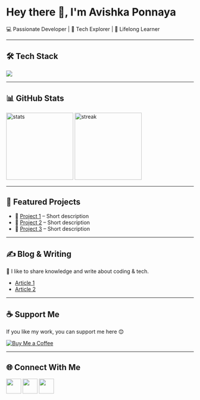 # Hey there 👋, I'm Avishka Ponnaya 

💻 Passionate Developer | 🚀 Tech Explorer | 🌱 Lifelong Learner  

---

## 🛠️ Tech Stack  
<p>
  <img src="https://skillicons.dev/icons?i=html,css,js,react,nodejs,express,mongodb,java,python,git,github,docker,vscode" />
</p>

---

## 📊 GitHub Stats  
<p>
  <img src="https://github-readme-stats.vercel.app/api?username=YourUserName&show_icons=true&theme=tokyonight" alt="stats" height="180"/>
  <img src="https://github-readme-streak-stats.herokuapp.com/?user=YourUserName&theme=tokyonight" alt="streak" height="180"/>
</p>

---

## 🚀 Featured Projects  
- 🔗 [Project 1](#) – Short description  
- 🔗 [Project 2](#) – Short description  
- 🔗 [Project 3](#) – Short description  

---

## ✍️ Blog & Writing  
📖 I like to share knowledge and write about coding & tech.  
- [Article 1](#)  
- [Article 2](#)  

---

## ☕ Support Me  
If you like my work, you can support me here 😊  

[![Buy Me a Coffee](https://img.shields.io/badge/-Buy%20Me%20a%20Coffee-ffdd00?style=for-the-badge&logo=buy-me-a-coffee&logoColor=black)](https://www.buymeacoffee.com/yourname)

---

## 🌐 Connect With Me  
<p>
  <a href="https://www.linkedin.com/in/avishka-weerasinghe-77b382343/"><img src="https://skillicons.dev/icons?i=linkedin" height="40"/></a>
  <a href="https://twitter.com/yourname"><img src="https://skillicons.dev/icons?i=twitter" height="40"/></a>
  <a href="https://dev.to/yourname"><img src="https://skillicons.dev/icons?i=devto" height="40"/></a>
</p>

